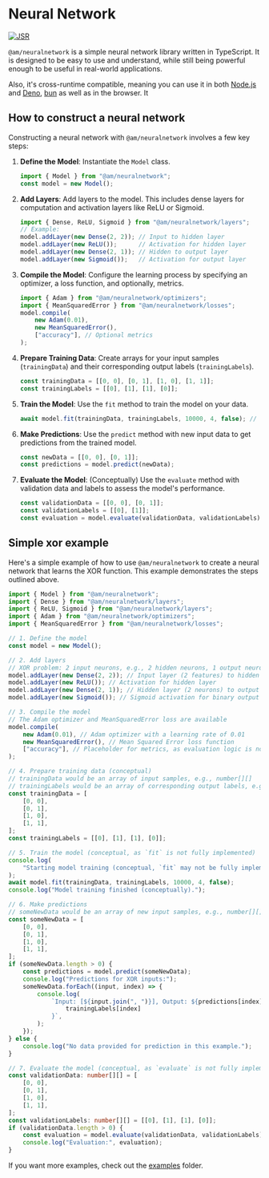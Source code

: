 # Neural Network

[![JSR](https://jsr.io/badges/@am/neuralnetwork)](https://jsr.io/@am/neuralnetwork)

`@am/neuralnetwork` is a simple neural network library written in TypeScript. It
is designed to be easy to use and understand, while still being powerful enough
to be useful in real-world applications.

Also, it's cross-runtime compatible, meaning you can use it in both [Node.js](https://nodejs.org/) and [Deno](https://deno.land/), [bun](https://bun.sh) as well as in the browser. It

## How to construct a neural network

Constructing a neural network with `@am/neuralnetwork` involves a few key steps:

1.  **Define the Model**: Instantiate the `Model` class.
    ```typescript
    import { Model } from "@am/neuralnetwork";
    const model = new Model();
    ```
2.  **Add Layers**: Add layers to the model. This includes dense layers for computation and activation layers like ReLU or Sigmoid.
    ```typescript
    import { Dense, ReLU, Sigmoid } from "@am/neuralnetwork/layers";
    // Example:
    model.addLayer(new Dense(2, 2)); // Input to hidden layer
    model.addLayer(new ReLU());      // Activation for hidden layer
    model.addLayer(new Dense(2, 1)); // Hidden to output layer
    model.addLayer(new Sigmoid());   // Activation for output layer
    ```
3.  **Compile the Model**: Configure the learning process by specifying an optimizer, a loss function, and optionally, metrics.
    ```typescript
    import { Adam } from "@am/neuralnetwork/optimizers";
    import { MeanSquaredError } from "@am/neuralnetwork/losses";
    model.compile(
        new Adam(0.01),
        new MeanSquaredError(),
        ["accuracy"], // Optional metrics
    );
    ```
4.  **Prepare Training Data**: Create arrays for your input samples (`trainingData`) and their corresponding output labels (`trainingLabels`).
    ```typescript
    const trainingData = [[0, 0], [0, 1], [1, 0], [1, 1]];
    const trainingLabels = [[0], [1], [1], [0]];
    ```
5.  **Train the Model**: Use the `fit` method to train the model on your data.
    ```typescript
    await model.fit(trainingData, trainingLabels, 10000, 4, false); // epochs, batchSize, shuffle
    ```
6.  **Make Predictions**: Use the `predict` method with new input data to get predictions from the trained model.
    ```typescript
    const newData = [[0, 0], [0, 1]];
    const predictions = model.predict(newData);
    ```
7.  **Evaluate the Model**: (Conceptually) Use the `evaluate` method with validation data and labels to assess the model's performance.
    ```typescript
    const validationData = [[0, 0], [0, 1]];
    const validationLabels = [[0], [1]];
    const evaluation = model.evaluate(validationData, validationLabels);
    ```

## Simple xor example

Here's a simple example of how to use `@am/neuralnetwork` to create a neural network that learns the XOR function. This example demonstrates the steps outlined above.

```typescript
import { Model } from "@am/neuralnetwork";
import { Dense } from "@am/neuralnetwork/layers";
import { ReLU, Sigmoid } from "@am/neuralnetwork/layers";
import { Adam } from "@am/neuralnetwork/optimizers";
import { MeanSquaredError } from "@am/neuralnetwork/losses";

// 1. Define the model
const model = new Model();

// 2. Add layers
// XOR problem: 2 input neurons, e.g., 2 hidden neurons, 1 output neuron
model.addLayer(new Dense(2, 2)); // Input layer (2 features) to hidden layer (2 neurons)
model.addLayer(new ReLU()); // Activation for hidden layer
model.addLayer(new Dense(2, 1)); // Hidden layer (2 neurons) to output layer (1 neuron)
model.addLayer(new Sigmoid()); // Sigmoid activation for binary output

// 3. Compile the model
// The Adam optimizer and MeanSquaredError loss are available
model.compile(
	new Adam(0.01), // Adam optimizer with a learning rate of 0.01
	new MeanSquaredError(), // Mean Squared Error loss function
	["accuracy"], // Placeholder for metrics, as evaluation logic is not fully implemented
);

// 4. Prepare training data (conceptual)
// trainingData would be an array of input samples, e.g., number[][]
// trainingLabels would be an array of corresponding output labels, e.g., number[][]
const trainingData = [
	[0, 0],
	[0, 1],
	[1, 0],
	[1, 1],
];
const trainingLabels = [[0], [1], [1], [0]];

// 5. Train the model (conceptual, as `fit` is not fully implemented)
console.log(
	"Starting model training (conceptual, `fit` may not be fully implemented)...",
);
await model.fit(trainingData, trainingLabels, 10000, 4, false);
console.log("Model training finished (conceptually).");

// 6. Make predictions
// someNewData would be an array of new input samples, e.g., number[][]
const someNewData = [
	[0, 0],
	[0, 1],
	[1, 0],
	[1, 1],
];
if (someNewData.length > 0) {
	const predictions = model.predict(someNewData);
	console.log("Predictions for XOR inputs:");
	someNewData.forEach((input, index) => {
		console.log(
			`Input: [${input.join(", ")}], Output: ${predictions[index]}, Expected: ${
				trainingLabels[index]
			}`,
		);
	});
} else {
	console.log("No data provided for prediction in this example.");
}

// 7. Evaluate the model (conceptual, as `evaluate` is not fully implemented)
const validationData: number[][] = [
	[0, 0],
	[0, 1],
	[1, 0],
	[1, 1],
];
const validationLabels: number[][] = [[0], [1], [1], [0]];
if (validationData.length > 0) {
	const evaluation = model.evaluate(validationData, validationLabels);
	console.log("Evaluation:", evaluation);
}
```

If you want more examples, check out the [examples](https://github.com/AugustinMauroy/am-neuralnetwork/tree/main/examples) folder.